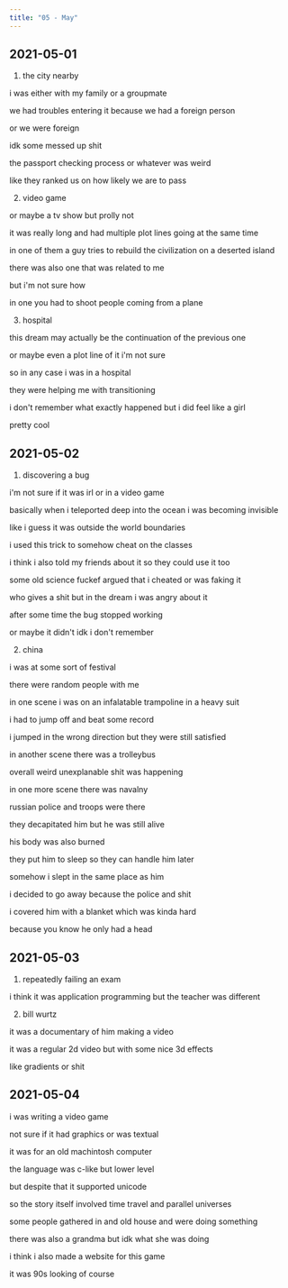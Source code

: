 ```yaml
---
title: "05 - May"
---
```


## 2021-05-01

1. the city nearby

i was either with my family or a groupmate

we had troubles entering it because we had a foreign person

or we were foreign

idk some messed up shit

the passport checking process or whatever was weird

like they ranked us on how likely we are to pass

2. video game

or maybe a tv show but prolly not

it was really long and had multiple plot lines going at the same time

in one of them a guy tries to rebuild the civilization on a deserted
island

there was also one that was related to me

but i'm not sure how

in one you had to shoot people coming from a plane

3. hospital

this dream may actually be the continuation of the previous one

or maybe even a plot line of it i'm not sure

so in any case i was in a hospital

they were helping me with transitioning

i don't remember what exactly happened but i did feel like a girl

pretty cool

## 2021-05-02

1. discovering a bug

i'm not sure if it was irl or in a video game

basically when i teleported deep into the ocean i was becoming
invisible

like i guess it was outside the world boundaries

i used this trick to somehow cheat on the classes

i think i also told my friends about it so they could use it too

some old science fuckef argued that i cheated or was faking it

who gives a shit but in the dream i was angry about it

after some time the bug stopped working

or maybe it didn't idk i don't remember

2. china

i was at some sort of festival

there were random people with me

in one scene i was on an infalatable trampoline in a heavy suit

i had to jump off and beat some record

i jumped in the wrong direction but they were still satisfied

in another scene there was a trolleybus

overall weird unexplanable shit was happening

in one more scene there was navalny

russian police and troops were there

they decapitated him but he was still alive

his body was also burned

they put him to sleep so they can handle him later

somehow i slept in the same place as him

i decided to go away because the police and shit

i covered him with a blanket which was kinda hard

because you know he only had a head

## 2021-05-03

1. repeatedly failing an exam

i think it was application programming but the teacher was different

2. bill wurtz

it was a documentary of him making a video

it was a regular 2d video but with some nice 3d effects

like gradients or shit

## 2021-05-04

i was writing a video game

not sure if it had graphics or was textual

it was for an old machintosh computer

the language was c-like but lower level

but despite that it supported unicode

so the story itself involved time travel and parallel universes

some people gathered in and old house and were doing something

there was also a grandma but idk what she was doing

i think i also made a website for this game

it was 90s looking of course
